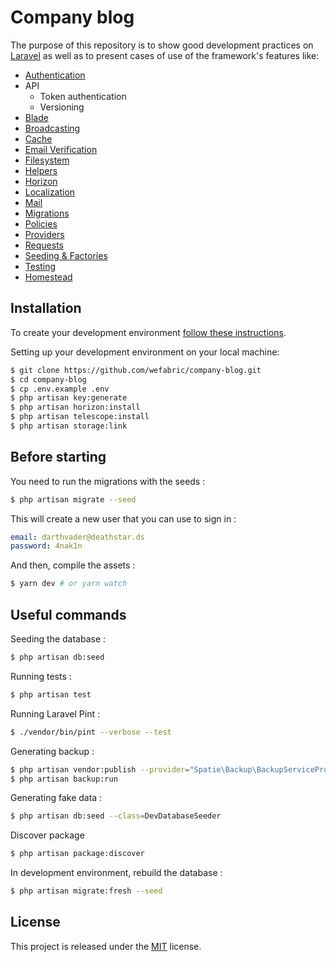 # Company blog

The purpose of this repository is to show good development practices on [Laravel](http://laravel.com/) as well as to present cases of use of the framework's features like:

- [Authentication](https://laravel.com/docs/9.x/authentication)
- API
  - Token authentication
  - Versioning
- [Blade](https://laravel.com/docs/9.x/blade)
- [Broadcasting](https://laravel.com/docs/9.x/broadcasting)
- [Cache](https://laravel.com/docs/9.x/cache)
- [Email Verification](https://laravel.com/docs/9.x/verification)
- [Filesystem](https://laravel.com/docs/9.x/filesystem)
- [Helpers](https://laravel.com/docs/9.x/helpers)
- [Horizon](https://laravel.com/docs/9.x/horizon)
- [Localization](https://laravel.com/docs/9.x/localization)
- [Mail](https://laravel.com/docs/9.x/mail)
- [Migrations](https://laravel.com/docs/9.x/migrations)
- [Policies](https://laravel.com/docs/9.x/authorization)
- [Providers](https://laravel.com/docs/9.x/providers)
- [Requests](https://laravel.com/docs/9.x/validation#form-request-validation)
- [Seeding & Factories](https://laravel.com/docs/9.x/seeding)
- [Testing](https://laravel.com/docs/9.x/testing)
- [Homestead](https://laravel.com/docs/9.x/homestead)

## Installation

To create your development environment [follow these instructions](https://laravel.com/docs/10.x/installation).

Setting up your development environment on your local machine:
```bash
$ git clone https://github.com/wefabric/company-blog.git
$ cd company-blog
$ cp .env.example .env
$ php artisan key:generate
$ php artisan horizon:install
$ php artisan telescope:install
$ php artisan storage:link
```

## Before starting
You need to run the migrations with the seeds :
```bash
$ php artisan migrate --seed
```

This will create a new user that you can use to sign in :
```yml
email: darthvader@deathstar.ds
password: 4nak1n
```

And then, compile the assets :
```bash
$ yarn dev # or yarn watch
```

## Useful commands
Seeding the database :
```bash
$ php artisan db:seed
```

Running tests :
```bash
$ php artisan test
```

Running Laravel Pint :
```bash
$ ./vendor/bin/pint --verbose --test
```

Generating backup :
```bash
$ php artisan vendor:publish --provider="Spatie\Backup\BackupServiceProvider"
$ php artisan backup:run
```

Generating fake data :
```bash
$ php artisan db:seed --class=DevDatabaseSeeder
```

Discover package
```bash
$ php artisan package:discover
```

In development environment, rebuild the database :
```bash
$ php artisan migrate:fresh --seed
```

## License

This project is released under the [MIT](http://opensource.org/licenses/MIT) license.
